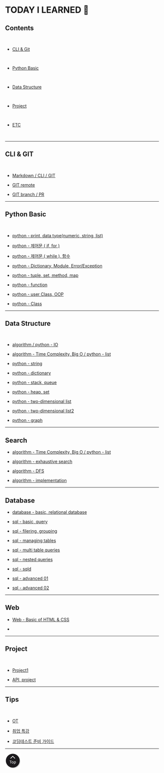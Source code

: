<h1 class="myTitle">TODAY I LEARNED &#128214;</h1>


<link rel="stylesheet" type="text/css" href="assets/stylesheets/floating_btn.css"/>
<!--script type="text/javascript" src="http://code.jquery.com/jquery-latest.js"></script>
<script type="text/javascript" src="assets/javascripts/floating_btn.js"></script-->

<!--assets-->

<!--a style="display:scroll; position:fixed; bottom:10px; right:5px;" href="#" title="top"><img src="assets/images/btn_top.png"></a-->


## Contents
<br>

- [CLI & Git](#cli--git)
<br>

- [Python Basic](#python-basic)
<br>

- [Data Structure](#python-data-structure)
<br>

- [Project](#project)
<br>

- [ETC](#tips)
<br>


-----

## CLI & GIT
<br>

-   [Markdown / CLI / GIT](week01/day2/week01-2.md/#week01-2)

-   [GIT remote](week01/day3/week01-3.md/#week01-3)

-   [GIT branch / PR](week01/day4/week01-4.md/#week01-4)


-----


## Python Basic
<br>

-   [python - print, data type(numeric, string, list)](week02/day1/week02-1.md/#week02-1)

-   [python - 제어문 ( if, for )](week02/day2/week02-2.md/#week02-2)

-   [python - 제어문 ( while ), 함수](week02/day3/week02-3.md/#week02-3)

-   [python - Dictionary, Module, Error/Exception](week02/day4/week02-4.md/#week02-4)

-   [python - tuple, set, method, map](week03/day1/week03-1.md/#week03-1)

-   [python - function](week03/day2/week03-2.md/#week03-2)

-   [python - user Class, OOP](week03/day3/week03-3.md/#week03-3)

-   [python - Class](week03/day4/week03-4.md/#week03-4)


-----


## Data Structure
<br>

-   [algorithm / python - IO](week04/day1/week04-1.md/#week04-1)

-   [algorithm - Time Complexity, Big O / python - list](week04/day2/week04-2.md/#week04-2)

-   [python - string](week04/day3/week04-3.md/#week04-3)

-   [python - dictionary](week04/day4/week04-4.md/#week04-4)

-   [python - stack, queue](week05/day1/week05-1.md/#week05-1)

-   [python - heap, set](week05/day2/week05-2.md/#week05-2)

-   [python - two-dimensional list](week06/day1/week06-1.md/#week06-1)

-   [python - two-dimensional list2](week06/day2/week06-2.md/#week06-2)

-   [python - graph](week06/day4/week06-4.md/#week06-4)


-----


## Search

-   [algorithm - Time Complexity, Big O / python - list](week04/day2/week04-2.md/#week04-2)

-   [algorithm - exhaustive search](week06/day3/week06-3.md/#week06-3)

-   [algorithm - DFS](week07/day1/week07-1.md/#week07-1)

-   [algorithm - implementation](week07/day2/week07-2.md/#week07-2)


-----


## Database

-   [database - basic, relational database](week07/day3/week07-3.md)

-   [sql - basic, query](week07/day4/week07-4.md)

-   [sql - filering, grouping](week08/day1/week08-1.md)

-   [sql - managing tables](week08/day2/week08-2.md)

-   [sql - multi table queries](week08/day3/week08-3.md)

-   [sql - nested queries](week08/day4/week08-4.md)

-   [sql - sqld](week08/day5/week08-5.md)

-   [sql - advanced 01](week09/day1/week09-1.md)

-   [sql - advanced 02](week09/day2/week09-2.md)


-----


## Web

-   [Web - Basic of HTML & CSS](week09/day3/week09-3.md)

-   []()


-----


## Project
<br>

-   [Project1](week02/day5/week02-5.md/#week02-5)

-   [API, project](week03/day5/week03-5.md/#week03-5)


-----


## Tips
<br>

-   [OT](week01/day1/week01-1.md/#week01-1)

-   [취업 특강](week01/day5/week01-5.md/#week01-5)

-   [코딩테스트 준비 가이드](week04/day5/week04-5.md/#week04-5)


-----

<a class="myTopBtn" href="#"><img src="assets/images/btn_top.png"></a>
